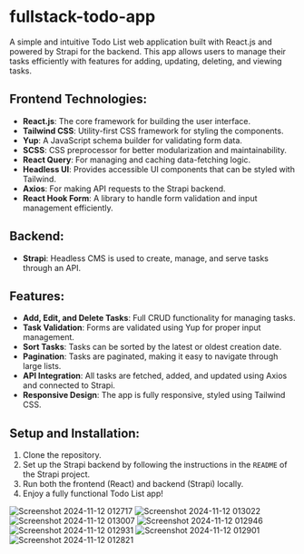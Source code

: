 
# fullstack-todo-app

A simple and intuitive Todo List web application built with React.js and powered by Strapi for the backend. This app allows users to manage their tasks efficiently with features for adding, updating, deleting, and viewing tasks.

## Frontend Technologies:
- **React.js**: The core framework for building the user interface.
- **Tailwind CSS**: Utility-first CSS framework for styling the components.
- **Yup**: A JavaScript schema builder for validating form data.
- **SCSS**: CSS preprocessor for better modularization and maintainability.
- **React Query**: For managing and caching data-fetching logic.
- **Headless UI**: Provides accessible UI components that can be styled with Tailwind.
- **Axios**: For making API requests to the Strapi backend.
- **React Hook Form**: A library to handle form validation and input management efficiently.

## Backend:
- **Strapi**: Headless CMS is used to create, manage, and serve tasks through an API.

## Features:
- **Add, Edit, and Delete Tasks**: Full CRUD functionality for managing tasks.
- **Task Validation**: Forms are validated using Yup for proper input management.
- **Sort Tasks**: Tasks can be sorted by the latest or oldest creation date.
- **Pagination**: Tasks are paginated, making it easy to navigate through large lists.
- **API Integration**: All tasks are fetched, added, and updated using Axios and connected to Strapi.
- **Responsive Design**: The app is fully responsive, styled using Tailwind CSS.

## Setup and Installation:
1. Clone the repository.
2. Set up the Strapi backend by following the instructions in the `README` of the Strapi project.
3. Run both the frontend (React) and backend (Strapi) locally.
4. Enjoy a fully functional Todo List app!

![Screenshot 2024-11-12 012717](https://github.com/user-attachments/assets/f5912f49-d9cf-47ee-8d24-30b003958652)
![Screenshot 2024-11-12 013022](https://github.com/user-attachments/assets/cf818834-d3cb-47ac-8ca4-6c3d655a8fd3)
![Screenshot 2024-11-12 013007](https://github.com/user-attachments/assets/29efc15f-b07b-43c6-be8c-cc9927387d6e)
![Screenshot 2024-11-12 012946](https://github.com/user-attachments/assets/b954bc11-d1e7-4e19-bd19-4296f92bece2)
![Screenshot 2024-11-12 012931](https://github.com/user-attachments/assets/1dbea4bb-b159-4ed0-9e71-107df9133e0c)
![Screenshot 2024-11-12 012901](https://github.com/user-attachments/assets/eb45e642-a853-488e-b79f-0e7ee339fc9c)
![Screenshot 2024-11-12 012821](https://github.com/user-attachments/assets/c9fc2c9b-8978-4d21-bb52-bd8dc110bb4f)


